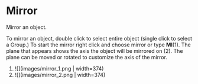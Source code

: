 # Mirror
Mirror an object.

To mirror an object, double click to select entire object (single click to select a Group.)  To start the mirror right click and choose mirror or type **MI**\(1\). The plane that appears shows the axis the object will be mirrored on \(2\). The plane can be moved or rotated to customize the axis of the mirror.

1. ![](images/mirror_1.png | width=374)
2. ![](images/mirror_2.png | width=374)
